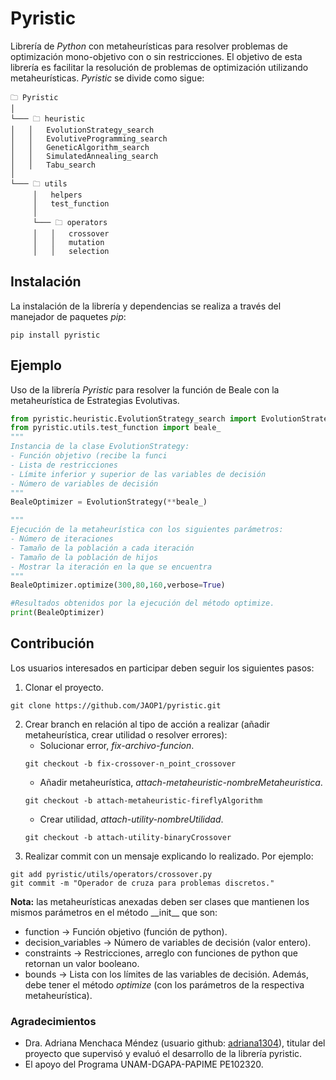 # Pyristic
Librería de *Python* con metaheurísticas para resolver problemas de optimización mono-objetivo con o sin restricciones. El objetivo de esta librería es facilitar la resolución de problemas de optimización utilizando metaheurísticas. *Pyristic* se divide como sigue:
```
🗀 Pyristic
│   
└─── 🗀 heuristic
│   │   EvolutionStrategy_search 
│   │   EvolutiveProgramming_search
│   │   GeneticAlgorithm_search
│   │   SimulatedAnnealing_search
│   │   Tabu_search
│  
└─── 🗀 utils
     │   helpers
     │   test_function
     │
     └─── 🗀 operators
     │   │   crossover
     │   │   mutation
     │   │   selection 
```


## Instalación
La instalación de la librería y dependencias se realiza a través del manejador de paquetes *pip*:
```
pip install pyristic
```

## Ejemplo

Uso de la librería *Pyristic* para resolver la función de Beale con la metaheurística de Estrategias Evolutivas.
```python
from pyristic.heuristic.EvolutionStrategy_search import EvolutionStrategy
from pyristic.utils.test_function import beale_
"""
Instancia de la clase EvolutionStrategy: 
- Función objetivo (recibe la funci
- Lista de restricciones
- Límite inferior y superior de las variables de decisión
- Número de variables de decisión
"""
BealeOptimizer = EvolutionStrategy(**beale_)

"""
Ejecución de la metaheurística con los siguientes parámetros:
- Número de iteraciones
- Tamaño de la población a cada iteración
- Tamaño de la población de hijos
- Mostrar la iteración en la que se encuentra
"""
BealeOptimizer.optimize(300,80,160,verbose=True)

#Resultados obtenidos por la ejecución del método optimize.
print(BealeOptimizer)
```


## Contribución
Los usuarios interesados en participar deben seguir los siguientes pasos:
1. Clonar el proyecto.
```
git clone https://github.com/JAOP1/pyristic.git
```
2. Crear branch en relación al tipo de acción a realizar (añadir metaheurística, crear utilidad o resolver errores):
   * Solucionar error, *fix-archivo-funcion*.
    ```
    git checkout -b fix-crossover-n_point_crossover
    ```
   * Añadir metaheurística, *attach-metaheuristic-nombreMetaheuristica*. 
   ```
   git checkout -b attach-metaheuristic-fireflyAlgorithm
   ```
   * Crear utilidad, *attach-utility-nombreUtilidad*.
   ```
   git checkout -b attach-utility-binaryCrossover
   ```
3. Realizar commit con un mensaje explicando lo realizado. Por ejemplo:
```
git add pyristic/utils/operators/crossover.py
git commit -m "Operador de cruza para problemas discretos."
```

**Nota:** las metaheurísticas anexadas deben ser clases que mantienen los mismos parámetros en el método \_\_init\_\_ que son:
* function           -> Función objetivo (función de python).
* decision_variables -> Número de variables de decisión (valor entero).
* constraints        -> Restricciones, arreglo con funciones de python que retornan un valor booleano.
* bounds -> Lista con los límites de las variables de decisión.
  Además, debe tener el método *optimize* (con los parámetros de la respectiva metaheurística).
   
### Agradecimientos
* Dra. Adriana Menchaca Méndez (usuario github: [adriana1304](https://github.com/adriana1304)), titular del proyecto que supervisó y evaluó el desarrollo de la librería pyristic.
* El apoyo del Programa UNAM-DGAPA-PAPIME PE102320.
